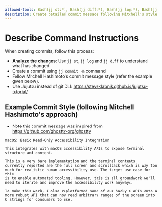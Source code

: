 ```yaml
---
allowed-tools: Bash(jj st:*), Bash(jj diff:*), Bash(jj log:*), Bash(jj desc:*), Bash(jj commit:*)
description: Create detailed commit message following Mitchell's style
---
```


# Describe Command Instructions

When creating commits, follow this process:

- **Analyze the changes**: Use `jj st`, `jj log` and `jj diff` to understand what has changed
- Create a commit using `jj commit -m` command
- Follow Mitchell Hashimoto's commit message style (refer the example given below). 
- Use Jujutsu instead of git CLI: https://steveklabnik.github.io/jujutsu-tutorial/

## Example Commit Style (following Mitchell Hashimoto's approach)

- Note this commit message was inspired from https://github.com/ghostty-org/ghostty

```
macOS: Basic Read-Only Accessibility Integration

This integrates with macOS accessibility APIs to expose terminal
structure and content.

This is a very bare implementation and the terminal contents
currently reported are the full screen and scrollback which is way too
much for realistic human accessibility use. The target use case for this
is to enable automated tooling. However, this is all groundwork we'll
need to iterate and improve the accessibility work anyways.

To make this work, I also replatformed some of our hacky C APIs onto a
more robust API that can now read arbitrary ranges of the screen into
C strings for consumers to use.
```

